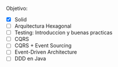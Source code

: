Objetivo:

- [x] Solid
- [ ] Arquitectura Hexagonal
- [ ] Testing: Introduccion y buenas practicas
- [ ] CQRS
- [ ] CQRS + Event Sourcing
- [ ] Event-Driven Architecture
- [ ] DDD en Java
